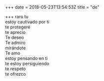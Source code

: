 +++
date = 2018-05-23T13:54:53Z
title = "de"

+++ 
raro tu   
estoy cautivado por ti   
te protegeré   
te aprecio   
Te deseo   
Te admiro   
mirándote   
Te amo   
estoy pensando en ti   
te estoy persiguiendo   
te respeto   
te ofrezco